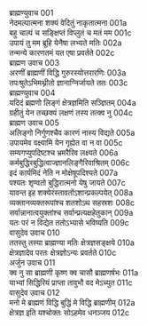 ब्राह्मण्युवाच	001  
नेदमल्पात्मना शक्यं वेदितुं नाकृतात्मना	001a  
बहु चाल्पं च सङ्क्षिप्तं विप्लुतं च मतं मम	001c  
उपायं तु मम ब्रूहि येनैषा लभ्यते मतिः	002a  
तन्मन्ये कारणतमं यत एषा प्रवर्तते	002c  
ब्राह्मण उवाच	003  
अरणीं ब्राह्मणीं विद्धि गुरुरस्योत्तरारणिः	003a  
तपःश्रुतेऽभिमथ्नीतो ज्ञानाग्निर्जायते ततः	003c  
ब्राह्मण्युवाच	004  
यदिदं ब्रह्मणो लिङ्गं क्षेत्रज्ञमिति सञ्ज्ञितम्	004a  
ग्रहीतुं येन तच्छक्यं लक्षणं तस्य तत्क्व नु	004c  
ब्राह्मण उवाच	005  
अलिङ्गो निर्गुणश्चैव कारणं नास्य विद्यते	005a  
उपायमेव वक्ष्यामि येन गृह्येत वा न वा	005c  
सम्यगप्युपदिष्टश्च भ्रमरैरिव लक्ष्यते	006a  
कर्मबुद्धिरबुद्धित्वाज्ज्ञानलिङ्गैरिवाश्रितम्	006c  
इदं कार्यमिदं नेति न मोक्षेषूपदिश्यते	007a  
पश्यतः शृण्वतो बुद्धिरात्मनो येषु जायते	007c  
यावन्त इह शक्येरंस्तावतोंऽशान्प्रकल्पयेत्	008a  
व्यक्तानव्यक्तरूपांश्च शतशोऽथ सहस्रशः	008c  
सर्वान्नानात्वयुक्तांश्च सर्वान्प्रत्यक्षहेतुकान्	009a  
यतः परं न विद्येत ततोऽभ्यासे भविष्यति	009c  
वासुदेव उवाच	010  
ततस्तु तस्या ब्राह्मण्या मतिः क्षेत्रज्ञसङ्क्षये	010a  
क्षेत्रज्ञादेव परतः क्षेत्रज्ञोऽन्यः प्रवर्तते	010c  
अर्जुन उवाच	011  
क्व नु सा ब्राह्मणी कृष्ण क्व चासौ ब्राह्मणर्षभः	011a  
याभ्यां सिद्धिरियं प्राप्ता तावुभौ वद मेऽच्युत	011c  
वासुदेव उवाच	012  
मनो मे ब्राह्मणं विद्धि बुद्धिं मे विद्धि ब्राह्मणीम्	012a  
क्षेत्रज्ञ इति यश्चोक्तः सोऽहमेव धनञ्जय	012c  
